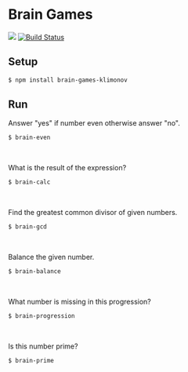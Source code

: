 # Brain Games
<a href="https://codeclimate.com/github/codeclimate/codeclimate/maintainability"><img src="https://api.codeclimate.com/v1/badges/a99a88d28ad37a79dbf6/maintainability" /></a>
[![Build Status](https://travis-ci.org/Klimonov/Brain-Games.svg?branch=master)](https://travis-ci.org/Klimonov/Brain-Games)

## Setup
```sh
$ npm install brain-games-klimonov
```  

## Run
Answer "yes" if number even otherwise answer "no".
```sh
$ brain-even
```  
<br>

What is the result of the expression?
```sh
$ brain-calc
```  
<br>

Find the greatest common divisor of given numbers.
```sh
$ brain-gcd
```  
<br>

Balance the given number.
```sh
$ brain-balance
```  
<br>

What number is missing in this progression?
```sh
$ brain-progression
```  
<br>

Is this number prime?
```sh
$ brain-prime
```
